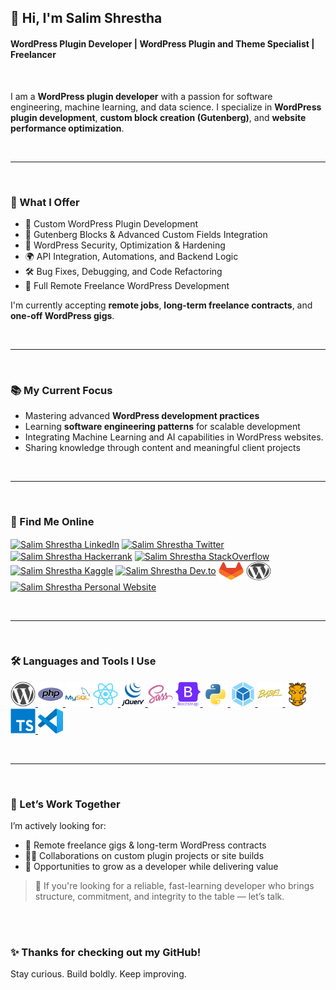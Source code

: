 ## 👋 Hi, I'm Salim Shrestha

#### WordPress Plugin Developer | WordPress Plugin and Theme Specialist | Freelancer
<br/>

I am a **WordPress plugin developer** with a passion for software engineering, machine learning, and data science. I specialize in **WordPress plugin development**, **custom block creation (Gutenberg)**, and **website performance optimization**.

<br />

---
<br />

### 🚀 What I Offer

- 🔧 Custom WordPress Plugin Development  
- 🧩 Gutenberg Blocks & Advanced Custom Fields Integration  
- 🔐 WordPress Security, Optimization & Hardening  
- 🌍 API Integration, Automations, and Backend Logic  
- 🛠️ Bug Fixes, Debugging, and Code Refactoring  
- 💼 Full Remote Freelance WordPress Development  

I'm currently accepting **remote jobs**, **long-term freelance contracts**, and **one-off WordPress gigs**.

<br />

---

<br />

 ### 📚 My Current Focus

- Mastering advanced **WordPress development practices**  
- Learning **software engineering patterns** for scalable development  
- Integrating Machine Learning and AI capabilities in WordPress websites.
- Sharing knowledge through content and meaningful client projects  
<br />

---


<br />

### 🔗 Find Me Online

<p align="left">
<a href="https://www.linkedin.com/in/salim-shrestha" target="_blank" title="LinkedIn"><img align="center" src="https://raw.githubusercontent.com/rahuldkjain/github-profile-readme-generator/master/src/images/icons/Social/linked-in-alt.svg" alt="Salim Shrestha LinkedIn" height="30" width="40" /></a>
<a href="https://twitter.com/salimshrestha11" target="_blank" title="Twitter"><img align="center" src="https://raw.githubusercontent.com/rahuldkjain/github-profile-readme-generator/master/src/images/icons/Social/twitter.svg" alt="Salim Shrestha Twitter" height="30" width="40" /></a>
<a href="https://www.hackerrank.com/salimshrestha?hr_r=1" target="_blank" title="Hackerrank"><img align="center" src="https://github.com/rahuldkjain/github-profile-readme-generator/raw/master/src/images/icons/Social/hackerrank.svg" alt="Salim Shrestha Hackerrank" height="30" width="40" /></a>
<a href="https://stackoverflow.com/users/7932334/salim-shrestha" target="_blank" title="StackOverflow"><img align="center" src="https://raw.githubusercontent.com/rahuldkjain/github-profile-readme-generator/master/src/images/icons/Social/stack-overflow.svg" alt="Salim Shrestha StackOverflow" height="30" width="40" /></a>
<a href="https://www.kaggle.com/salimkshrestha" target="_blank" title="Kaggle"><img align="center" src="https://raw.githubusercontent.com/rahuldkjain/github-profile-readme-generator/master/src/images/icons/Social/kaggle.svg" alt="Salim Shrestha Kaggle" height="30" width="40" /></a>
<a href="https://dev.to/salimshrestha" target="_blank" title="Dev.to"><img align="center" src="https://cdn.jsdelivr.net/npm/simple-icons@3.0.1/icons/dev-dot-to.svg" alt="Salim Shrestha Dev.to" height="30" width="40" /></a>
<a href="https://gitlab.com/salimshrestha" target="_blank" title="Gitlab"><img align="center" src="https://raw.githubusercontent.com/devicons/devicon/master/icons/gitlab/gitlab-original.svg" alt="Salim Shrestha Gitlab" height="30" width="40" /></a>
<a href="https://profiles.wordpress.org/salimshrestha/" target="_blank" title="WordPress.org"><img align="center" src="https://raw.githubusercontent.com/devicons/devicon/master/icons/wordpress/wordpress-plain.svg" alt="Salim Shrestha WordPress" height="30" width="40" /></a>
<a href="https://salim.com.np/" target="_blank" title="Personal Website"><img align="center" src="https://cdn-icons-png.flaticon.com/512/8743/8743996.png" alt="Salim Shrestha Personal Website" height="30" width="40" /></a>
</p>
<br/>

---
<br/>

### 🛠️ Languages and Tools I Use

<p align="left">
  <a href="https://wordpress.org/" target="_blank"> <img src="https://raw.githubusercontent.com/devicons/devicon/master/icons/wordpress/wordpress-plain.svg" alt="wordpress" width="40" height="40"/> </a>
  <a href="https://www.php.net" target="_blank"> <img src="https://raw.githubusercontent.com/devicons/devicon/master/icons/php/php-original.svg" alt="php" width="40" height="40"/> </a>
  <a href="https://www.mysql.com/" target="_blank"> <img src="https://raw.githubusercontent.com/devicons/devicon/master/icons/mysql/mysql-original-wordmark.svg" alt="mysql" width="40" height="40"/> </a>
   <a href="https://reactjs.org/" target="_blank"> <img src="https://raw.githubusercontent.com/devicons/devicon/master/icons/react/react-original.svg" alt="reactjs" width="40" height="40"/> </a>
  <a href="https://jquery.com/" target="_blank"> <img src="https://raw.githubusercontent.com/devicons/devicon/master/icons/jquery/jquery-original-wordmark.svg" alt="jquery" width="40" height="40"/> </a>
<a href="https://sass-lang.com" target="_blank"> <img src="https://raw.githubusercontent.com/devicons/devicon/master/icons/sass/sass-original.svg" alt="sass" width="40" height="40"/> </a>
  <a href="https://getbootstrap.com" target="_blank"> <img src="https://raw.githubusercontent.com/devicons/devicon/master/icons/bootstrap/bootstrap-plain-wordmark.svg" alt="bootstrap" width="40" height="40"/> </a>
<a href="https://www.python.org" target="_blank"> <img src="https://raw.githubusercontent.com/devicons/devicon/master/icons/python/python-original.svg" alt="Python" width="40" height="40"/> </a>
   <a href="https://webpack.js.org/" target="_blank"> <img src="https://raw.githubusercontent.com/devicons/devicon/master/icons/webpack/webpack-original.svg" alt="webpack" width="40" **height**="40"/> </a>
  <a href="https://babeljs.io/" target="_blank"> <img src="https://raw.githubusercontent.com/devicons/devicon/master/icons/babel/babel-original.svg" alt="babel" width="40" height="40"/> </a>
<a href="https://gruntjs.com/" target="_blank"> <img src="https://raw.githubusercontent.com/devicons/devicon/master/icons/grunt/grunt-original.svg" alt="Grunt" width="40" height="40"/> </a>
<a href="https://www.typescriptlang.org/" target="_blank"> <img src="https://raw.githubusercontent.com/devicons/devicon/master/icons/typescript/typescript-original.svg" alt="Typescript" width="40" height="40"/> </a>
<a href="https://code.visualstudio.com/" target="_blank"> <img src="https://raw.githubusercontent.com/devicons/devicon/master/icons/vscode/vscode-original.svg" alt="Visual Studio Code" width="40" height="40"/> </a>
</p>
<br/>

---
<br />

### 🤝 Let’s Work Together

I’m actively looking for:
- 💼 Remote freelance gigs & long-term WordPress contracts  
- 🧑‍💻 Collaborations on custom plugin projects or site builds  
- 🧠 Opportunities to grow as a developer while delivering value  

> 💬 If you're looking for a reliable, fast-learning developer who brings structure, commitment, and integrity to the table — let’s talk.
>
<br />
<br />

### ✨ Thanks for checking out my GitHub!  
Stay curious. Build boldly. Keep improving.
